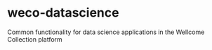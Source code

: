 # weco-datascience

Common functionality for data science applications in the Wellcome Collection platform
